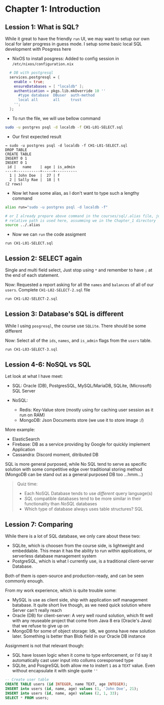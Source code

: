 # Chapter 1: Introduction

## Lession 1: What is SQL?

While it great to have the friendly `run` UI, we may want to setup our own local for later progress in guess mode. I setup some basic local SQL development with Posgress here

- NixOS to install posgress: Added to config session in `/etc/nixos/configuration.nix`

```nix
  # DB with postgresql
  services.postgresql = {
    enable = true;
    ensureDatabases = [ "localdb" ];
    authentication = pkgs.lib.mkOverride 10 ''
      #type database  DBuser  auth-method
      local all       all     trust
    '';
  };
```

- To run the file, we will use bellow command

```sh
sudo -u postgres psql -d localdb -f CH1-L01-SELECT.sql
```

- Our first expected result

```
→ sudo -u postgres psql -d localdb -f CH1-L01-SELECT.sql
DROP TABLE
CREATE TABLE
INSERT 0 1
INSERT 0 1
 id |   name    | age | is_admin
----+-----------+-----+----------
  1 | John Doe  |  27 | f
  2 | Sally Rae |  18 | t
(2 rows)

```

- Now let have some alias, as I don't want to type such a lengthy command

```sh
alias run="sudo -u postgres psql -d localdb -f"

# or I already prepare above command in the courses/sql/.alias file, just source it is enough
# relative path is used here, assumming we in the Chapter_1 directory
source ../.alias
```

- Now we can `run` the code assigment

```
run CH1-L01-SELECT.sql
```

## Lession 2: SELECT again

Single and multi field select, Just stop using `*` and remember to have `;` at the end of each statement.

Now: Requested a report asking for all the `names` and `balances` of all of our `users`. Complete `CH1-L02-SELECT-2.sql` file

```sh
run CH1-L02-SELECT-2.sql
```

## Lession 3: Database's SQL is different

While I using `posgresql`, the course use `SQLite`. There should be some different

Now: Select all of the `ids`, `names`, and `is_admin` flags from the `users` table.

```sh
run CH1-L03-SELECT-3.sql
```

## Lession 4-6: NoSQL vs SQL

Let look at what I have meet:

- SQL: Oracle (DB), PostgresSQL, MySQL/MariaDB, SQLite, (Microsoft) SQL Server
- NoSQL:

  - Redis: Key-Value store (mostly using for caching user session as it run on RAM)
  - MongoDB: Json Documents store (we use it to store image :/)

More example:

- ElasticSearch
- Firebase: DB as a service providing by Google for quickly implement Application
- Cassandra: Discord moment, ditributed DB

SQL is more general purposed, while No SQL tend to serve as specific solution with some competitive edge over traditional storing method (MongoDB can be stand out as a general purposed DB too ...hmm...)

> Quiz time:
>
> - Each NoSQL Database tends to use _different_ query language(s)
> - _SQL_ compatible databases tend to be more similar in their functionality than _NoSQL_ databases
> - Which type of database always uses table structures? SQL

## Lession 7: Comparing

While there is a lot of SQL database, we only care about these two:

- SQLite, which is choosen from the course side, is lightweight and embeddable. This mean it has the ability to run within applications, or serverless database management system
- PostgreSQL, which is what I currently use, is a traditional client-server Database.

Both of them is open-source and production-ready, and can be seen commonly enough.

From my work experience, which is quite trouble some:

- MySQL is use as client side, ship with application self management batabase. It quite short live though, as we need quick solution where Server can't really reach
- Oracle (DB) for client-server: A very well round solution, which fit well with any reuseable project that come from Java 8 era (Oracle's Java) that we refuse to give up on
- MongoDB for some of object storage: Idk, we gonna have new solution later. Something is better than Blob field in our Oracle DB instance

Assignment is not that relevant though:

- SQL have lossen logic when it come to type enforcement, or I'd say it automatically cast user input into collums coresponsed type
- SQLite, and PosgreSQL both allow me to instert `1` as a `TEXT` value. Even without encapsulate it with single quote `''`

```sql
-- Create user table
CREATE TABLE users (id INTEGER, name TEXT, age INTEGER);
INSERT into users (id, name, age) values (1, 'John Doe', 21);
INSERT into users (id, name, age) values (2, 1, 33);
SELECT * FROM users;
```
